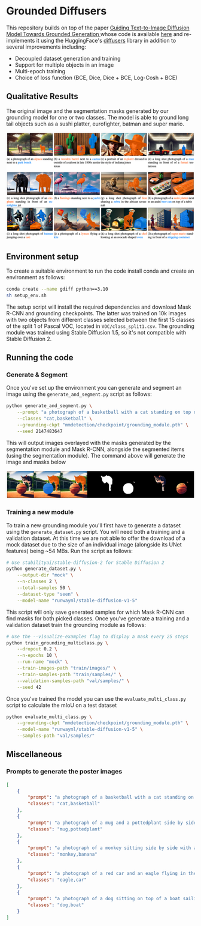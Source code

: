 # Grounded Diffusers

This repository builds on top of the paper [Guiding Text-to-Image Diffusion Model Towards Grounded Generation
](https://arxiv.org/abs/2301.05221) whose code is available [here](https://github.com/Lipurple/Grounded-Diffusion) and re-implements it using the HuggingFace's [diffusers](https://github.com/huggingface/diffusers) library in addition to several improvements including:

- Decoupled dataset generation and training
- Support for multiple objects in an image
- Multi-epoch training
- Choice of loss function (BCE, Dice, Dice + BCE, Log-Cosh + BCE)

## Qualitative Results

The original image and the segmentation masks generated by our grounding model for one or two classes. The model is able to ground long tail objects such as a sushi platter, eurofighter, batman and super mario.

![](./media/qualitative_results.png)


## Environment setup

To create a suitable environment to run the code install conda and create an environment as follows:

```sh
conda create --name gdiff python==3.10
sh setup_env.sh
```

The setup script will install the required dependencies and download Mask R-CNN and grounding checkpoints. The latter was trained on 10k images with two objects from different classes selected between the first 15 classes of the split 1 of Pascal VOC, located in `VOC/class_split1.csv`. The grounding module was trained using Stable Diffusion 1.5, so it's not compatible with Stable Diffusion 2.

## Running the code

### Generate & Segment

Once you've set up the environment you can generate and segment an image using the `generate_and_segment.py` script as follows:

```sh
python generate_and_segment.py \
    --prompt "a photograph of a basketball with a cat standing on top of it on a field long shot" \
    --classes "cat,basketball" \
    --grounding-ckpt "mmdetection/checkpoint/grounding_module.pth" \
    --seed 2147483647
```

This will output images overlayed with the masks generated by the segmentation module and Mask R-CNN, alongside the segmented items (using the segmentation module). The command above will generate the image and masks below

![](./media/segmentation_example.png)

### Training a new module

To train a new grounding module you'll first have to generate a dataset using the `generate_dataset.py` script. You will need both a training and a validation dataset. At this time we are not able to offer the download of a mock dataset due to the size of an individual image (alongside its UNet features) being ~54 MBs. Run the script as follows:

```sh
# Use stabilityai/stable-diffusion-2 for Stable Diffusion 2
python generate_dataset.py \
    --output-dir "mock" \
    --n-classes 2 \
    --total-samples 50 \
    --dataset-type "seen" \
    --model-name "runwayml/stable-diffusion-v1-5"
```

This script will only save generated samples for which Mask R-CNN can find masks for both picked classes. Once you've generate a training and a validation dataset train the grounding module as follows:

```sh
# Use the --visualize-examples flag to display a mask every 25 steps
python train_grounding_multiclass.py \
    --dropout 0.2 \
    --n-epochs 10 \
    --run-name "mock" \
    --train-images-path "train/images/" \
    --train-samples-path "train/samples/" \
    --validation-samples-path "val/samples/" \
    --seed 42
```

Once you've trained the model you can use the `evaluate_multi_class.py` script to calculate the mIoU on a test dataset

```sh
python evaluate_multi_class.py \
    --grounding-ckpt "mmdetection/checkpoint/grounding_module.pth" \
    --model-name "runwayml/stable-diffusion-v1-5" \
    --samples-path "val/samples/"
```

## Miscellaneous

### Prompts to generate the poster images

```json
[
    {
        "prompt": "a photograph of a basketball with a cat standing on top of it on a field long shot",
        "classes": "cat,basketball"
    },
    {
        "prompt": "a photograph of a mug and a pottedplant side by side sitting on top of a table in a kitchen with strong natural light. In the background a white wall can be seen",
        "classes": "mug,pottedplant"
    },
    {
        "prompt": "a photograph of a monkey sitting side by side with a bunch of bananas. there is a strong natural warm light in the scene. high quality photography 8k",
        "classes": "monkey,banana"
    },
    {
        "prompt": "a photograph of a red car and an eagle flying in the sky",
        "classes": "eagle,car"
    },
    {
        "prompt": "a photograph of a dog sitting on top of a boat sailing on a river, lit by a warm natural light long shot",
        "classes": "dog,boat"
    }
]
```
